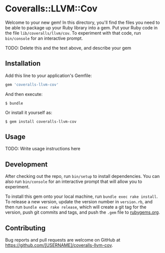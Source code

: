 # Coveralls::LLVM::Cov

Welcome to your new gem! In this directory, you'll find the files you need to be able to package up your Ruby library into a gem. Put your Ruby code in the file `lib/coveralls/llvm/cov`. To experiment with that code, run `bin/console` for an interactive prompt.

TODO: Delete this and the text above, and describe your gem

## Installation

Add this line to your application's Gemfile:

```ruby
gem 'coveralls-llvm-cov'
```

And then execute:

    $ bundle

Or install it yourself as:

    $ gem install coveralls-llvm-cov

## Usage

TODO: Write usage instructions here

## Development

After checking out the repo, run `bin/setup` to install dependencies. You can also run `bin/console` for an interactive prompt that will allow you to experiment.

To install this gem onto your local machine, run `bundle exec rake install`. To release a new version, update the version number in `version.rb`, and then run `bundle exec rake release`, which will create a git tag for the version, push git commits and tags, and push the `.gem` file to [rubygems.org](https://rubygems.org).

## Contributing

Bug reports and pull requests are welcome on GitHub at https://github.com/[USERNAME]/coveralls-llvm-cov.
